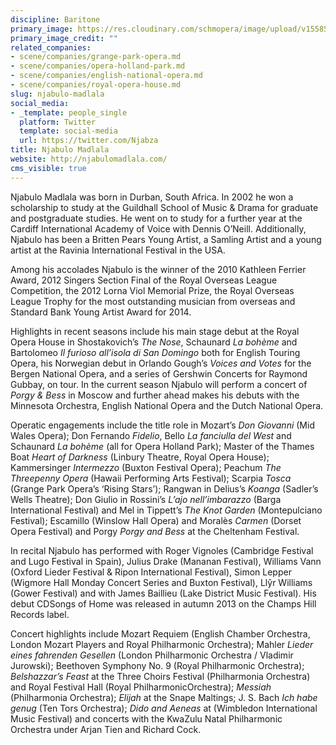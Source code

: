 ```yaml
---
discipline: Baritone
primary_image: https://res.cloudinary.com/schmopera/image/upload/v1558572973/media/2019/05/NjabuloMadlala.jpg
primary_image_credit: ""
related_companies:
- scene/companies/grange-park-opera.md
- scene/companies/opera-holland-park.md
- scene/companies/english-national-opera.md
- scene/companies/royal-opera-house.md
slug: njabulo-madlala
social_media:
- _template: people_single
  platform: Twitter
  template: social-media
  url: https://twitter.com/Njabza
title: Njabulo Madlala
website: http://njabulomadlala.com/
cms_visible: true
---
```

Njabulo Madlala was born in Durban, South Africa. In 2002 he won a scholarship to study at the Guildhall School of Music & Drama for graduate and postgraduate studies. He went on to study for a further year at the Cardiff International Academy of Voice with Dennis O’Neill. Additionally, Njabulo has been a Britten Pears Young Artist, a Samling Artist and a young artist at the Ravinia International Festival in the USA.

Among his accolades Njabulo is the winner of the 2010 Kathleen Ferrier Award, 2012 Singers Section Final of the Royal Overseas League Competition, the 2012 Lorna Viol Memorial Prize, the Royal Overseas League Trophy for the most outstanding musician from overseas and Standard Bank Young Artist Award for 2014.

Highlights in recent seasons include his main stage debut at the Royal Opera House in Shostakovich’s _The Nose_, Schaunard _La bohème_ and Bartolomeo _Il furioso all’isola di San Domingo_ both for English Touring Opera, his Norwegian debut in Orlando Gough’s _Voices and Votes_ for the Bergen National Opera, and a series of Gershwin Concerts for Raymond Gubbay, on tour. In the current season Njabulo will perform a concert of _Porgy & Bess_ in Moscow and further ahead makes his debuts with the Minnesota Orchestra, English National Opera and the Dutch National Opera.

Operatic engagements include the title role in Mozart’s _Don Giovanni_ (Mid Wales Opera); Don Fernando _Fidelio_, Bello _La fanciulla del West_ and Schaunard _La bohème_ (all for Opera Holland Park); Master of the Thames Boat _Heart of Darkness_ (Linbury Theatre, Royal Opera House); Kammersinger _Intermezzo_ (Buxton Festival Opera); Peachum _The Threepenny Opera_ (Hawaii Performing Arts Festival); Scarpia _Tosca_ (Grange Park Opera’s ‘Rising Stars’); Rangwan in Delius’s _Koanga_ (Sadler’s Wells Theatre); Don Giulio in Rossini’s _L’ajo nell’imbarazzo_ (Barga International Festival) and Mel in Tippett’s _The Knot Garden_ (Montepulciano Festival); Escamillo (Winslow Hall Opera) and Moralès _Carmen_ (Dorset Opera Festival) and Porgy _Porgy and Bess_ at the Cheltenham Festival.

In recital Njabulo has performed with Roger Vignoles (Cambridge Festival and Lugo Festival in Spain), Julius Drake (Mananan Festival), Williams Vann (Oxford Lieder Festival & Ripon International Festival), Simon Lepper (Wigmore Hall Monday Concert Series and Buxton Festival), Llŷr Williams (Gower Festival) and with James Baillieu (Lake District Music Festival). His debut CDSongs of Home was released in autumn 2013 on the Champs Hill Records label.

Concert highlights include Mozart Requiem (English Chamber Orchestra, London Mozart Players and Royal Philharmonic Orchestra); Mahler _Lieder eines fahrenden Gesellen_ (London Philharmonic Orchestra / Vladimir Jurowski); Beethoven Symphony No. 9 (Royal Philharmonic Orchestra); _Belshazzar’s Feast_ at the Three Choirs Festival (Philharmonia Orchestra) and Royal Festival Hall (Royal PhilharmonicOrchestra); _Messiah_ (Philharmonia Orchestra); _Elijah_ at the Snape Maltings; J. S. Bach _Ich habe genug_ (Ten Tors Orchestra); _Dido and Aeneas_ at (Wimbledon International Music Festival) and concerts with the KwaZulu Natal Philharmonic Orchestra under Arjan Tien and Richard Cock.